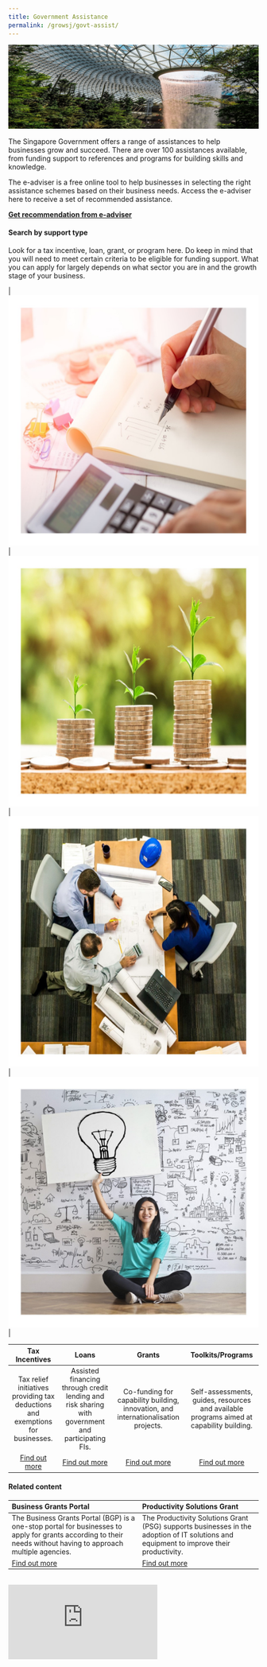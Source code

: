 ```yaml
---
title: Government Assistance
permalink: /growsj/govt-assist/
---
```


[![Government Assistance](/images/programmes/products-and-services/GABanner.jpg)](https://govtech-gb-staging.netlify.com/services/government-assistance/business-grants-portal)

The Singapore Government offers a range of assistances to help businesses grow and succeed.
There are over 100 assistances available, from funding support to references and programs for building skills and knowledge.
  
The e-adviser is a free online tool to help businesses in selecting the right assistance schemes based on their business needs. Access the e-adviser here to receive a set of recommended assistance.

<a href="https://ea-staging.l1t.molb.gov.sg/#/" target="_blank"><strong>Get recommendation from e-adviser</strong></a>

#### Search by support type

Look for a tax incentive, loan, grant, or program here. Do keep in mind that you will need to meet certain criteria to be eligible for funding support. What you can apply for largely depends on what sector you are in and the growth stage of your business.

|![Tax Incentives](/images/programmes/products-and-services/tax.jpg)|![Loans](/images/programmes/products-and-services/loans.jpg)|![Grants](/images/programmes/products-and-services/grants.jpg)|![Toolkits](/images/programmes/products-and-services/toolkits.jpg)|

| Tax Incentives | Loans | Grants | Toolkits/Programs | 
| :-: | :-: | :-: | :-: |
|Tax relief initiatives providing tax deductions and exemptions for businesses.|Assisted financing through credit lending and risk sharing with government and participating FIs.|Co-funding for capability building, innovation, and internationalisation projects.|Self-assessments, guides, resources and available programs aimed at capability building.|
|[Find out more](https://govtech-gb-staging.netlify.com/growsj/tax-incentives/approved-contract-manufacturer-and-trade-scheme/)|[Find out more](https://govtech-gb-staging.netlify.com/growsj/loans/enterprise-financing-scheme/)|[Find out more](https://govtech-gb-staging.netlify.com/growsj/business-grants-portal/)|[Find out more](https://govtech-gb-staging.netlify.com/growsj/productivity-solutions-grant/)|


#### Related content

|Business Grants Portal| Productivity Solutions Grant|
|:--- |:--- |
|The Business Grants Portal (BGP) is a one-stop portal for businesses to apply for grants according to their needs without having to approach multiple agencies.|The Productivity Solutions Grant (PSG) supports businesses in the adoption of IT solutions and equipment to improve their productivity.|
|[Find out more](https://govtech-gb-staging.netlify.com/growsj/business-grants-portal/)|[Find out more](https://govtech-gb-staging.netlify.com/growsj/productivity-solutions-grant/)|


<br />
<div class="bp-youtube">
  <iframe src="https://www.youtube.com/embed/4OkvnEokNHc" frameborder="0" allow="autoplay; encrypted-media" allowfullscreen>  </iframe>
</div>
